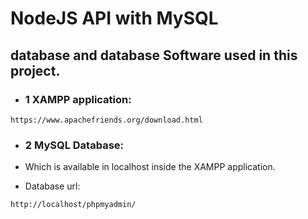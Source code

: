 # NodeJS API with MySQL


## database and database Software used in this project.


- ### 1 XAMPP application:
```
https://www.apachefriends.org/download.html
```

- ### 2 MySQL Database:
- Which is available in localhost inside the XAMPP application.

- Database url:
```
http://localhost/phpmyadmin/
```